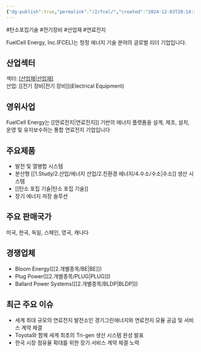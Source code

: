 ```yaml
---
{"dg-publish":true,"permalink":"/2/fcel/","created":"2024-12-03T20:14:33.794+09:00","updated":"2025-06-03T20:05:59.040+09:00"}
---
```


#탄소포집기술 #전기장비 #산업재 #연료전지 


FuelCell Energy, Inc.(FCEL)는 청정 에너지 기술 분야의 글로벌 리더 기업입니다.

## 산업섹터

섹터: [[산업재\|산업재]](Industrials)  
산업: [[전기 장비\|전기 장비]](Electrical Equipment)

## 영위사업

FuelCell Energy는 [[연료전지\|연료전지]] 기반의 에너지 플랫폼을 설계, 제조, 설치, 운영 및 유지보수하는 통합 연료전지 기업입니다

## 주요제품

- 발전 및 열병합 시스템
- 분산형 [[1.Study/2.산업/에너지 산업/2.친환경 에너지/4.수소/수소\|수소]] 생산 시스템
- [[탄소 포집 기술\|탄소 포집 기술]]
- 장기 에너지 저장 솔루션

## 주요 판매국가

미국, 한국, 독일, 스페인, 영국, 캐나다

## 경쟁업체

- Bloom Energy([[2.개별종목/BE\|BE]])
- Plug Power([[2.개별종목/PLUG\|PLUG]])
- Ballard Power Systems([[2.개별종목/BLDP\|BLDP]])

## 최근 주요 이슈

- 세계 최대 규모의 연료전지 발전소인 경기그린에너지와 연료전지 모듈 공급 및 서비스 계약 체결
- Toyota와 함께 세계 최초의 Tri-gen 생산 시스템 완성 발표
- 한국 시장 점유율 확대를 위한 장기 서비스 계약 체결 노력